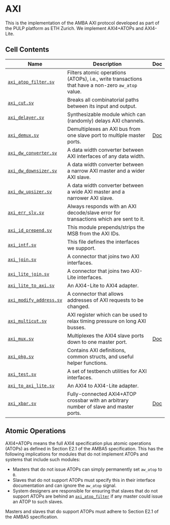 # AXI

This is the implementation of the AMBA AXI protocol developed as part of the PULP platform as ETH Zurich. We implement AXI4+ATOPs and AXI4-Lite.


## Cell Contents

| Name                                                 | Description                                                                                       | Doc                     |
|------------------------------------------------------|---------------------------------------------------------------------------------------------------|-------------------------|
| [`axi_atop_filter.sv`](src/axi_atop_filter.sv)       | Filters atomic operations (ATOPs), i.e., write transactions that have a non-zero `aw_atop` value. |                         |
| [`axi_cut.sv`](src/axi_cut.sv)                       | Breaks all combinatorial paths between its input and output.                                      |                         |
| [`axi_delayer.sv`](src/axi_delayer.sv)               | Synthesizable module which can (randomly) delays AXI channels.                                    |                         |
| [`axi_demux.sv`](src/axi_demux.sv)                   | Demultiplexes an AXI bus from one slave port to multiple master ports.                            | [Doc](doc/axi_demux.md) |
| [`axi_dw_converter.sv`](src/axi_dw_converter.sv)     | A data width converter between AXI interfaces of any data width.                                  |                         |
| [`axi_dw_downsizer.sv`](src/axi_dw_downsizer.sv)     | A data width converter between a narrow AXI master and a wider AXI slave.                         |                         |
| [`axi_dw_upsizer.sv`](src/axi_dw_upsizer.sv)         | A data width converter between a wide AXI master and a narrower AXI slave.                        |                         |
| [`axi_err_slv.sv`](src/axi_err_slv.sv)               | Always responds with an AXI decode/slave error for transactions which are sent to it.             |                         |
| [`axi_id_prepend.sv`](src/axi_id_prepend.sv)         | This module prepends/strips the MSB from the AXI IDs.                                             |                         |
| [`axi_intf.sv`](src/axi_intf.sv)                     | This file defines the interfaces we support.                                                      |                         |
| [`axi_join.sv`](src/axi_join.sv)                     | A connector that joins two AXI interfaces.                                                        |                         |
| [`axi_lite_join.sv`](src/axi_lite_join.sv)           | A connector that joins two AXI-Lite interfaces.                                                   |                         |
| [`axi_lite_to_axi.sv`](src/axi_lite_to_axi.sv)       | An AXI4-Lite to AXI4 adapter.                                                                     |                         |
| [`axi_modify_address.sv`](src/axi_modify_address.sv) | A connector that allows addresses of AXI requests to be changed.                                  |                         |
| [`axi_multicut.sv`](src/axi_multicut.sv)             | AXI register which can be used to relax timing pressure on long AXI busses.                       |                         |
| [`axi_mux.sv`](src/axi_mux.sv)                       | Multiplexes the AXI4 slave ports down to one master port.                                         | [Doc](doc/axi_mux.md)   |
| [`axi_pkg.sv`](src/axi_pkg.sv)                       | Contains AXI definitions, common structs, and useful helper functions.                            |                         |
| [`axi_test.sv`](src/axi_test.sv)                     | A set of testbench utilities for AXI interfaces.                                                  |                         |
| [`axi_to_axi_lite.sv`](src/axi_to_axi_lite.sv)       | An AXI4 to AXI4-Lite adapter.                                                                     |                         |
| [`axi_xbar.sv`](src/axi_xbar.sv)                     | Fully-connected AXI4+ATOP crossbar with an arbitrary number of slave and master ports.            | [Doc](doc/axi_xbar.md)  |

## Atomic Operations

AXI4+ATOPs means the full AXI4 specification plus atomic operations (ATOPs) as defined in Section E2.1 of the AMBA5 specification. This has the following implications for modules that do not implement ATOPs and systems that include such modules:

- Masters that do not issue ATOPs can simply permanently set `aw_atop` to `0`.
- Slaves that do not support ATOPs must specify this in their interface documentation and can ignore the `aw_atop` signal.
- System designers are responsible for ensuring that slaves that do not support ATOPs are behind an [`axi_atop_filter`](src/axi_atop_filter.sv) if any master could issue an ATOP to such slaves.

Masters and slaves that do support ATOPs must adhere to Section E2.1 of the AMBA5 specification.
